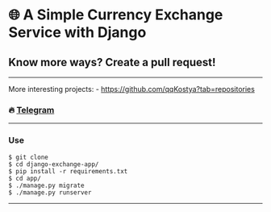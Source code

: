 # 🌐 A Simple Currency Exchange Service with Django
## Know more ways? Create a pull request!
---
More interesting projects: - https://github.com/qqKostya?tab=repositories

### 🔥 [Telegram](https://t.me/kazakovqq)
---

### Use
```
$ git clone
$ cd django-exchange-app/
$ pip install -r requirements.txt
$ cd app/
$ ./manage.py migrate
$ ./manage.py runserver
```
---